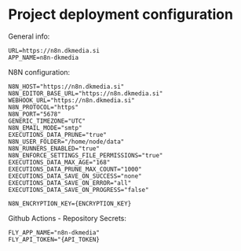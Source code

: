 # Project deployment configuration

General info:
```
URL=https://n8n.dkmedia.si 
APP_NAME=n8n-dkmedia
```

N8N configuration:
```
N8N_HOST="https://n8n.dkmedia.si"
N8N_EDITOR_BASE_URL="https://n8n.dkmedia.si"
WEBHOOK_URL="https://n8n.dkmedia.si"
N8N_PROTOCOL="https"
N8N_PORT="5678"
GENERIC_TIMEZONE="UTC"
N8N_EMAIL_MODE="smtp"
EXECUTIONS_DATA_PRUNE="true"
N8N_USER_FOLDER="/home/node/data"
N8N_RUNNERS_ENABLED="true"
N8N_ENFORCE_SETTINGS_FILE_PERMISSIONS="true"
EXECUTIONS_DATA_MAX_AGE="168"
EXECUTIONS_DATA_PRUNE_MAX_COUNT="1000"
EXECUTIONS_DATA_SAVE_ON_SUCCESS="none"
EXECUTIONS_DATA_SAVE_ON_ERROR="all"
EXECUTIONS_DATA_SAVE_ON_PROGRESS="false"

N8N_ENCRYPTION_KEY={ENCRYPTION_KEY}
```

Github Actions - Repository Secrets:
```
FLY_APP_NAME="n8n-dkmedia"
FLY_API_TOKEN="{API_TOKEN}
```